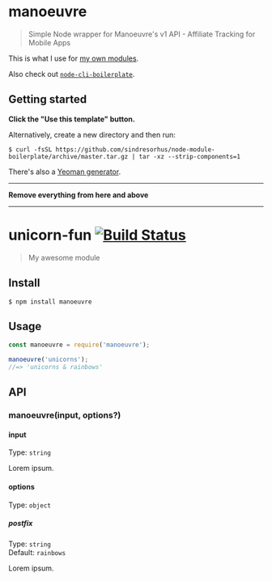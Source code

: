 # manoeuvre

> Simple Node wrapper for Manoeuvre's v1 API - Affiliate Tracking for Mobile Apps

This is what I use for [my own modules](https://www.npmjs.com/~sindresorhus).

Also check out [`node-cli-boilerplate`](https://github.com/sindresorhus/node-cli-boilerplate).

## Getting started

**Click the "Use this template" button.**

Alternatively, create a new directory and then run:

```
$ curl -fsSL https://github.com/sindresorhus/node-module-boilerplate/archive/master.tar.gz | tar -xz --strip-components=1
```

There's also a [Yeoman generator](https://github.com/sindresorhus/generator-nm).

---

**Remove everything from here and above**

---

# unicorn-fun [![Build Status](https://travis-ci.com/AppBroker/manoeuvre.svg?branch=master)](https://travis-ci.com/github/AppBroker/manoeuvre)

> My awesome module

## Install

```
$ npm install manoeuvre
```

## Usage

```js
const manoeuvre = require('manoeuvre');

manoeuvre('unicorns');
//=> 'unicorns & rainbows'
```

## API

### manoeuvre(input, options?)

#### input

Type: `string`

Lorem ipsum.

#### options

Type: `object`

##### postfix

Type: `string`\
Default: `rainbows`

Lorem ipsum.
